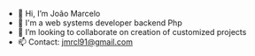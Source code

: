 - 👋 Hi, I’m João Marcelo
- 🌱 I'm a web systems developer backend Php
- 💞️ I’m looking to collaborate on creation of customized projects
- 📫 Contact: jmrcl91@gmail.com

<!---
Jooaomar/Jooaomar is a ✨ special ✨ repository because its `README.md` (this file) appears on your GitHub profile.
You can click the Preview link to take a look at your changes.
--->
